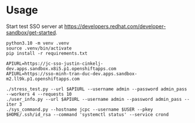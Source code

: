 # Usage

Start test SSO server at https://developers.redhat.com/developer-sandbox/get-started.

```
python3.10 -m venv .venv
source .venv/bin/activate
pip install -r requirements.txt

APIURL=https://jc-sso-justin-cinkelj-dev.apps.sandbox.x8i5.p1.openshiftapps.com
APIURL=https://sso-minh-tran-duc-dev.apps.sandbox-m2.ll9k.p1.openshiftapps.com

./stress_test.py --url $APIURL --username admin --password admin_pass --workers 4 --requests 10
./user_info.py --url $APIURL --username admin --password admin_pass --iter 3
./sys_command.py --hostname jcpc --username $USER --pkey $HOME/.ssh/id_rsa --command 'systemctl status' --service crond
```

